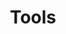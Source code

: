 ---
layout: tools
title: "Tools"
description : "학습하였거나 사용해보았던 tool 목록입니다."
#### tools ####
tools:
# tool category
- title: Dev Tools
  tool:
  # tool loop in tool category
  - name: Git
    image: "/assets/images/tools/Git.png"
    link: https://git-scm.com/
  # tool loop in tool category
  - name: Visual Studio Code
    image: "/assets/images/tools/vs-code.png"
    link: https://code.visualstudio.com/

# tool category
- title: Design Tools
  tool:
  # tool loop in tool category
  - name: Figma
    image: "/assets/images/tools/figma.png"
    link: https://www.figma.com/

# tool category
- title: Digital Marketing Tools
  tool:
  # tool loop in tool category
  - name: Google Analytics
    image: "/assets/images/tools/Google-Analytics.jpg"
    link: https://analytics.google.com/analytics/web

# tool category
- title: Writing Tools
  tool:
  # tool loop in tool category
  - name: Tables Generator
    image: "/assets/images/tools/Tables-Generator.png"
    link: https://www.tablesgenerator.com/markdown_tables

---